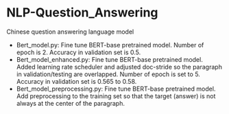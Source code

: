 # NLP-Question_Answering
Chinese question answering language model

- Bert_model.py: Fine tune BERT-base pretrained model. Number
of epoch is 2.
Accuracy in validation set is 0.5.
- Bert_model_enhanced.py: Fine tune BERT-base pretrained model.
Added learning rate scheduler and adjusted doc-stride so the 
paragraph in validation/testing are overlapped. Number of epoch
is set to 5.
Accuracy in validation set is 0.565 to 0.58.
- Bert_model_preprocessing.py: Fine tune BERT-base pretrained model.
Add preprocessing to the training set so that the target
(answer) is not always at the center of the paragraph.

